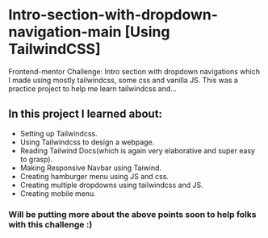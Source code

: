 # Intro-section-with-dropdown-navigation-main [Using TailwindCSS]
Frontend-mentor Challenge: Intro section with dropdown navigations which I made using mostly tailwindcss, some css and vanilla JS.
This was a practice project to help me learn tailwindcss and...

## In this project I learned about:
- Setting up Tailwindcss.
- Using Tailwindcss to design a webpage. 
- Reading Tailwind Docs(which is again very elaborative and super easy to grasp).
- Making Responsive Navbar using Taiwind.
- Creating hamburger menu using JS and css.
- Creating multiple dropdowns using tailwindcss and JS.
- Creating mobile menu.

### Will be putting more about the above points soon to help folks with this challenge :) 

